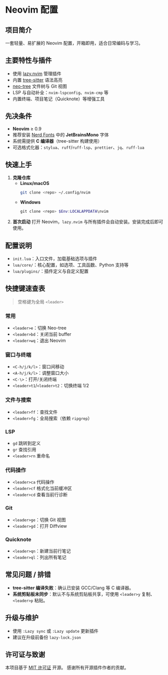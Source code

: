 # Neovim 配置

## 项目简介

一套轻量、易扩展的 Neovim 配置，开箱即用，适合日常编码与学习。

## 主要特性与插件

- 使用 [lazy.nvim](https://github.com/folke/lazy.nvim) 管理插件
- 内置 [tree-sitter](https://tree-sitter.github.io/tree-sitter/) 语法高亮
- [neo-tree](https://github.com/nvim-neo-tree/neo-tree.nvim) 文件树与 Git 视图
- LSP 与自动补全：`nvim-lspconfig`、`nvim-cmp` 等
- 内置终端、项目笔记（Quicknote）等增强工具

## 先决条件

- **Neovim** ≥ 0.9
- 推荐安装 [Nerd Fonts](https://www.nerdfonts.com/) 中的 **JetBrainsMono** 字体
- 系统需提供 **C 编译器**（tree-sitter 构建使用）
- 可选格式化器：`stylua`、`ruff`/`ruff-lsp`、`prettier`、`jq`、`ruff-lua`

## 快速上手

1. **克隆仓库**
   - **Linux/macOS**
     ```bash
     git clone <repo> ~/.config/nvim
     ```
   - **Windows**
     ```powershell
     git clone <repo> $Env:LOCALAPPDATA\nvim
     ```
2. **首次启动**
   打开 Neovim，`lazy.nvim` 与所有插件会自动安装。安装完成后即可使用。

## 配置说明

- `init.lua`：入口文件，加载基础选项与插件
- `lua/core/`：核心配置，如选项、工具函数、Python 支持等
- `lua/plugins/`：插件定义与自定义配置

## 快捷键速查表

> 空格键为全局 `<leader>`

### 常用
- `<leader>e`：切换 Neo-tree
- `<leader>bd`：关闭当前 buffer
- `<leader>wq`：退出 Neovim

### 窗口与终端
- `<C-h/j/k/l>`：窗口间移动
- `<A-h/j/k/l>`：调整窗口大小
- `<C-\>`：打开/关闭终端
- `<leader>t1`/`<leader>t2`：切换终端 1/2

### 文件与搜索
- `<leader>ff`：查找文件
- `<leader>fg`：全局搜索（依赖 `ripgrep`）

### LSP
- `gd` 跳转到定义
- `gr` 查找引用
- `<leader>rn` 重命名

### 代码操作
- `<leader>ca` 代码操作
- `<leader>cf` 格式化当前缓冲区
- `<leader>cd` 查看当前行诊断

### Git
- `<leader>ge`：切换 Git 视图
- `<leader>gd`：打开 Diffview

### Quicknote
- `<leader>qn`：新建当前行笔记
- `<leader>ql`：列出所有笔记

## 常见问题 / 排错

- **tree-sitter 编译失败**：确认已安装 GCC/Clang 等 C 编译器。
- **系统剪贴板未同步**：默认不与系统剪贴板共享，可使用 `<leader>y` 复制、`<leader>p` 粘贴。

## 升级与维护

- 使用 `:Lazy sync` 或 `:Lazy update` 更新插件
- 建议在升级前备份 `lazy-lock.json`

## 许可证与致谢

本项目基于 [MIT 许可证](LICENSE) 开源。
感谢所有开源插件作者的贡献。

